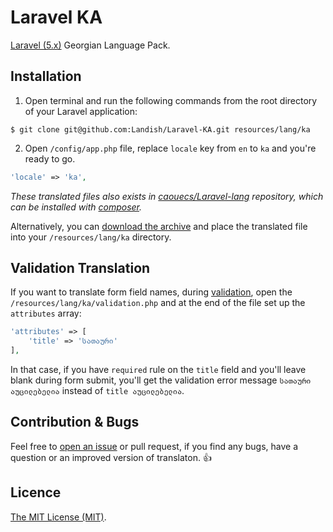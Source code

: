 # Laravel KA

[Laravel (5.x)](http://laravel.com/) Georgian Language Pack.


## Installation

1. Open terminal and run the following commands from the root directory of your Laravel application:

```
$ git clone git@github.com:Landish/Laravel-KA.git resources/lang/ka
```
2. Open `/config/app.php` file, replace `locale` key from `en` to `ka` and you're ready to go.

```php
'locale' => 'ka',
```
*These translated files also exists in [caouecs/Laravel-lang](https://github.com/caouecs/Laravel-lang) repository, which can be installed with [composer](https://getcomposer.org/).*

Alternatively, you can [download the archive](https://github.com/Landish/laravel-ka/archive/master.zip) and place the translated file into your `/resources/lang/ka` directory.

## Validation Translation

If you want to translate form field names, during [validation](http://laravel.com/docs/validation), open the `/resources/lang/ka/validation.php` and at the end of the file set up the `attributes` array:

```php
'attributes' => [
	'title' => 'სათაური'
],
```

In that case, if you have `required` rule on the `title` field and you'll leave blank during form submit, you'll get the validation error message `სათაური აუცილებელია` instead of `title აუცილებელია`.

## Contribution & Bugs

Feel free to [open an issue](https://github.com/Landish/laravel-ka/issues/new) or pull request, if you find any bugs, have a question or an improved version of translaton. :thumbsup:


## Licence

[The MIT License (MIT)](https://opensource.org/licenses/MIT).
